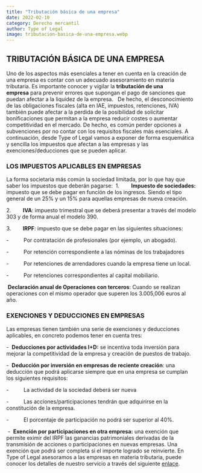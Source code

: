 ```yaml
---
title: "Tributación básica de una empresa"
date: 2022-02-10
category: Derecho mercantil
author: Type of Legal
image: tributacion-basica-de-una-empresa.webp
---
```


**TRIBUTACIÓN BÁSICA DE UNA EMPRESA**
-------------------------------------

Uno de los aspectos más esenciales a tener en cuenta en la creación de una empresa es contar con un adecuado asesoramiento en materia tributaria. Es importante conocer y vigilar la **tributación de una empresa** para prevenir errores que supongan el pago de sanciones que puedan afectar a la liquidez de la empresa.   De hecho, el desconocimiento de las obligaciones fiscales (alta en IAE, impuestos, retenciones, IVA) también puede afectar a la perdida de la posibilidad de solicitar bonificaciones que permitan a la empresa reducir costes o aumentar competitividad en el mercado. De hecho, es común perder opciones a subvenciones por no contar con los requisitos fiscales más esenciales. A continuación, desde Type of Legal vamos a exponer de forma esquemática y sencilla los impuestos que afectan a las empresas y las exenciones/deducciones que se pueden aplicar.

### **LOS IMPUESTOS APLICABLES EN EMPRESAS**

La forma societaria más común la sociedad limitada, por lo que hay que saber los impuestos que deberán pagarse:  1.        **Impuesto de sociedades:** impuesto que se debe pagar en función de los ingresos. Siendo el tipo general de un 25% y un 15% para aquellas empresas de nueva creación.

2.        **IVA**: impuesto trimestral que se deberá presentar a través del modelo 303 y de forma anual el modelo 390.

3.        **IRPF**: impuesto que se debe pagar en las siguientes situaciones:

\-          Por contratación de profesionales (por ejemplo, un abogado).

\-          Por retención correspondiente a las nóminas de los trabajadores

\-          Por retenciones de arrendadores cuando la empresa tiene un local.

\-          Por retenciones correspondientes al capital mobiliario.

 **Declaración anual de Operaciones con terceros**: Cuando se realizan operaciones con el mismo operador que superen los 3.005,006 euros al año.

### EXENCIONES Y DEDUCCIONES EN EMPRESAS

Las empresas tienen también una serie de exenciones y deducciones aplicables, en concreto podemos tener en cuenta tres:

\-  **Deducciones por actividades I+D:** se incentiva toda inversión para mejorar la competitividad de la empresa y creación de puestos de trabajo.

\-  **Deducción por inversión en empresas de reciente creación**: una deducción que podrá aplicarse siempre que en una empresa se cumplan los siguientes requisitos:

\-          La actividad de la sociedad deberá ser nueva

\-          Las acciones/participaciones tendrán que adquirirse en la constitución de la empresa.

\-          El porcentaje de participación no podrá ser superior al 40%.

 \-  **Exención por participaciones en otra empresa:** una exención que permite eximir del IRPF las ganancias patrimoniales derivadas de la transmisión de acciones o participaciones en nuevas empresas. Una exención que podrá ser completa si el importe logrado se reinvierte. En Type of Legal asesoramos a las empresas en materia tributaria, puede conocer los detalles de nuestro servicio a través del siguiente [enlace](https://typeoflegal.com/due-diligence/).
